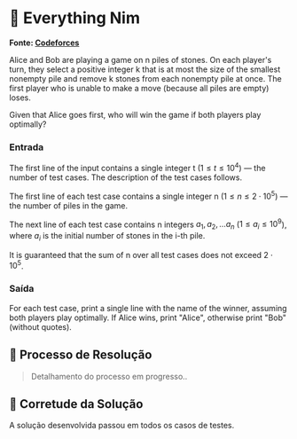 # 🗿 Everything Nim

**Fonte: [Codeforces](https://codeforces.com/contest/1966/problem/C)**

Alice and Bob are playing a game on n piles of stones. On each player's turn, they select a positive integer k that is at most the size of the smallest nonempty pile and remove k stones from each nonempty pile at once. The first player who is unable to make a move (because all piles are empty) loses.

Given that Alice goes first, who will win the game if both players play optimally?

### Entrada
The first line of the input contains a single integer t ($1≤t≤10^4$) — the number of test cases. The description of the test cases follows.

The first line of each test case contains a single integer n ($1≤n≤2⋅10^5$) — the number of piles in the game.

The next line of each test case contains n integers $a_1,a_2,…a_n$ ($1≤a_i≤10^9$), where $a_i$ is the initial number of stones in the i-th pile.

It is guaranteed that the sum of n over all test cases does not exceed $2⋅10^5$.

### Saída
For each test case, print a single line with the name of the winner, assuming both players play optimally. If Alice wins, print "Alice", otherwise print "Bob" (without quotes).

## 🧩 Processo de Resolução

> Detalhamento do processo em progresso..

## 📝 Corretude da Solução
A solução desenvolvida passou em todos os casos de testes.

